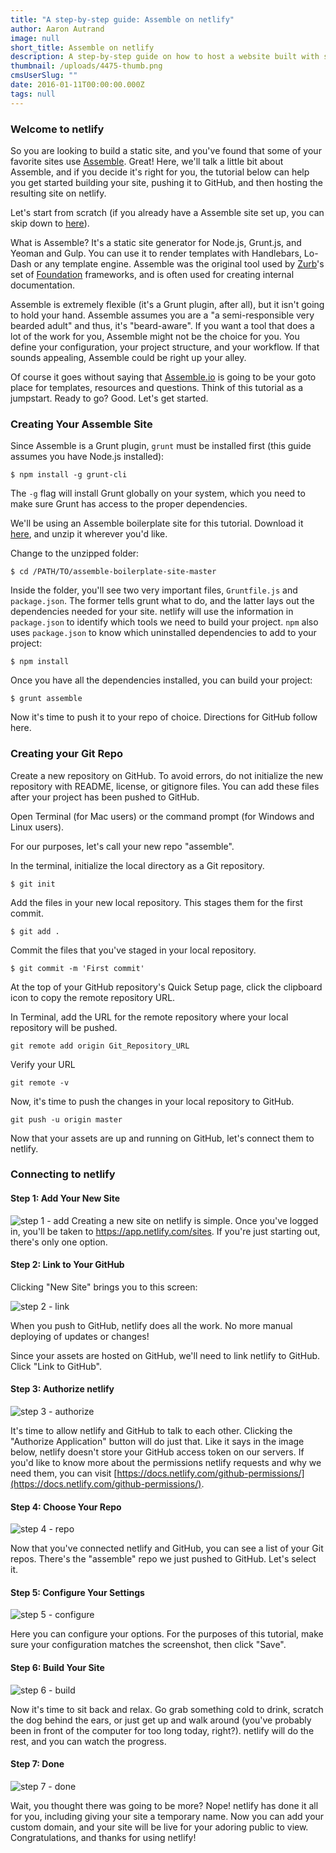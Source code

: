 ```yaml
---
title: "A step-by-step guide: Assemble on netlify"
author: Aaron Autrand
image: null
short_title: Assemble on netlify
description: A step-by-step guide on how to host a website built with static site generator Assemble.
thumbnail: /uploads/4475-thumb.png
cmsUserSlug: ""
date: 2016-01-11T00:00:00.000Z
tags: null
---
```


### **Welcome to netlify**

So you are looking to build a static site, and you've found that some of your favorite sites use [Assemble](http://assemble.io). Great! Here, we'll talk a little bit about Assemble, and if you decide it's right for you, the tutorial below can help you get started building your site, pushing it to GitHub, and then hosting the resulting site on netlify.

Let's start from scratch (if you already have a Assemble site set up, you can skip down to [here](#netlifystart)).

What is Assemble? It's a static site generator for Node.js, Grunt.js, and Yeoman and Gulp. You can use it to render templates with Handlebars, Lo-Dash or any template engine. Assemble was the original tool used by [Zurb](http://zurb.com/)'s set of [Foundation](http://foundation.zurb.com/) frameworks, and is often used for creating internal documentation.

Assemble is extremely flexible (it's a Grunt plugin, after all), but it isn't going to hold your hand. Assemble assumes you are a "a semi-responsible very bearded adult" and thus, it's "beard-aware". If you want a tool that does a lot of the work for you, Assemble might not be the choice for you. You define your configuration, your project structure, and your workflow. If that sounds appealing, Assemble could be right up your alley. 

Of course it goes without saying that [Assemble.io](http://assemble.io) is going to be your goto place for templates, resources and questions. Think of this tutorial as a jumpstart. Ready to go? Good. Let's get started.

### **Creating Your Assemble Site**

Since Assemble is a Grunt plugin, `grunt` must be installed first (this guide assumes you have Node.js installed):
```
$ npm install -g grunt-cli
```
The `-g` flag will install Grunt globally on your system, which you need to make sure Grunt has access to the proper dependencies.

We'll be using an Assemble boilerplate site for this tutorial. Download it [here](https://github.com/assemble/boilerplate-site/archive/master.zip "Assemble Boilerplate Site"), and unzip it wherever you'd like.

Change to the unzipped folder:
```
$ cd /PATH/TO/assemble-boilerplate-site-master
```
Inside the folder, you'll see two very important files, `Gruntfile.js` and `package.json`. The former tells grunt what to do, and the latter lays out the dependencies needed for your site. netlify will use the information in `package.json` to identify which tools we need to build your project. `npm` also uses `package.json` to know which uninstalled dependencies to add to your project:

```
$ npm install
```
Once you have all the dependencies installed, you can build your project:
```
$ grunt assemble
```

Now it's time to push it to your repo of choice. Directions for GitHub follow here.

### **Creating your Git Repo**

Create a new repository on GitHub. To avoid errors, do not initialize the new repository with README, license, or gitignore files. You can add these files after your project has been pushed to GitHub.

Open Terminal (for Mac users) or the command prompt (for Windows and Linux users).

For our purposes, let's call your new repo "assemble".

In the terminal, initialize the local directory as a Git repository.
```
$ git init
```
Add the files in your new local repository. This stages them for the first commit.
```
$ git add .
```
Commit the files that you've staged in your local repository.
```
$ git commit -m 'First commit'
```

At the top of your GitHub repository's Quick Setup page, click the clipboard icon to copy the remote repository URL.

In Terminal, add the URL for the remote repository where your local repository will be pushed.
```
git remote add origin Git_Repository_URL
```
Verify your URL
```
git remote -v
```
Now, it's time to push the changes in your local repository to GitHub.
```
git push -u origin master
```

Now that your assets are up and running on GitHub, let's connect them to netlify.

<a id="netlifystart"></a>

### **Connecting to netlify**

#### Step 1: Add Your New Site

![step 1 - add](https://cloud.githubusercontent.com/assets/6520639/9803638/717820a6-57d9-11e5-838f-d2a732eb0a41.png)
Creating a new site on netlify is simple. Once you've logged in, you'll be taken to https://app.netlify.com/sites. If you're just starting out, there's only one option.

#### Step 2: Link to Your GitHub
Clicking "New Site" brings you to this screen:

![step 2 - link](https://cloud.githubusercontent.com/assets/6520639/9803637/7176ac8a-57d9-11e5-9b09-f43dc772a4f9.png)

When you push to GitHub, netlify does all the work. No more manual deploying of updates or changes!

Since your assets are hosted on GitHub, we'll need to link  netlify to GitHub. Click "Link to GitHub".

#### Step 3: Authorize netlify
![step 3 - authorize](https://cloud.githubusercontent.com/assets/6520639/9803635/71760370-57d9-11e5-8bdb-850aa176a22c.png)

It's time to allow netlify and GitHub to talk to each other. Clicking the "Authorize Application" button will do just that. Like it says in the image below, netlify doesn't store your GitHub access token on our servers. If you'd like to know more about the permissions netlify requests and why we need them, you can visit [https://docs.netlify.com/github-permissions/](https://docs.netlify.com/github-permissions/).

#### Step 4: Choose Your Repo
![step 4 - repo](https://raw.githubusercontent.com/munkymack/netlify-assets/master/Step4Assemble.png)

Now that you've connected netlify and GitHub, you can see a list of your Git repos. There's the "assemble" repo we just pushed to GitHub. Let's select it.

#### Step 5: Configure Your Settings
![step 5 - configure](https://raw.githubusercontent.com/munkymack/netlify-assets/master/Step5Assemble.png)

Here you can configure your options. For the purposes of this tutorial, make sure your configuration matches the screenshot, then click "Save".

#### Step 6: Build Your Site

![step 6 - build](https://cloud.githubusercontent.com/assets/6520639/9803640/717b9c40-57d9-11e5-9ca4-92f90f8ed005.png)

Now it's time to sit back and relax. Go grab something cold to drink, scratch the dog behind the ears, or just get up and walk around (you've probably been in front of the computer for too long today, right?). netlify will do the rest, and you can watch the progress.

#### Step 7: Done

![step 7 - done](https://raw.githubusercontent.com/munkymack/netlify-assets/master/Step7Assemble.png)

Wait, you thought there was going to be more? Nope! netlify has done it all for you, including giving your site a temporary name. Now you can add your custom domain, and your site will be live for your adoring public to view. Congratulations, and thanks for using netlify!
